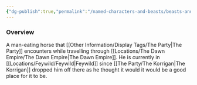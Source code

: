 ```yaml
---
{"dg-publish":true,"permalink":"/named-characters-and-beasts/beasts-and-animals/man-eating-horse/","tags":["NPC"],"updated":"2024-12-31T20:01:55.951+00:00"}
---
```



### Overview
A man-eating horse that [[Other Information/Display Tags/The Party\|The Party]] encounters while travelling through [[Locations/The Dawn Empire/The Dawn Empire\|The Dawn Empire]]. He is currently in [[Locations/Feywild/Feywild\|Feywild]] since [[The Party/The Korrigan\|The Korrigan]] dropped him off there as he thought it would it would be a good place for it to be.